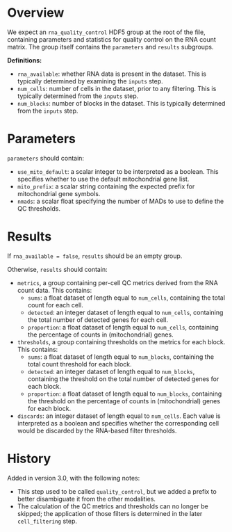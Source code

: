 # Overview

We expect an `rna_quality_control` HDF5 group at the root of the file, containing parameters and statistics for quality control on the RNA count matrix.
The group itself contains the `parameters` and `results` subgroups.

**Definitions:**

- `rna_available`: whether RNA data is present in the dataset.
  This is typically determined by examining the `inputs` step.
- `num_cells`: number of cells in the dataset, prior to any filtering.
  This is typically determined from the `inputs` step.
- `num_blocks`: number of blocks in the dataset.
  This is typically determined from the `inputs` step.

# Parameters

`parameters` should contain:

- `use_mito_default`: a scalar integer to be interpreted as a boolean.
  This specifies whether to use the default mitochondrial gene list.
- `mito_prefix`: a scalar string containing the expected prefix for mitochondrial gene symbols.
- `nmads`: a scalar float specifying the number of MADs to use to define the QC thresholds.

# Results

If `rna_available = false`, `results` should be an empty group.

Otherwise, `results` should contain:

- `metrics`, a group containing per-cell QC metrics derived from the RNA count data.
  This contains:
  - `sums`: a float dataset of length equal to `num_cells`, containing the total count for each cell.
  - `detected`:  an integer dataset of length equal to `num_cells`, containing the total number of detected genes for each cell.
  - `proportion`: a float dataset of length equal to `num_cells`, containing the percentage of counts in (mitochondrial) genes.
- `thresholds`, a group containing thresholds on the metrics for each block.
  This contains:
  - `sums`: a float dataset of length equal to `num_blocks`, containing the total count threshold for each block.
  - `detected`:  an integer dataset of length equal to `num_blocks`, containing the threshold on the total number of detected genes for each block.
  - `proportion`: a float dataset of length equal to `num_blocks`, containing the threshold on the percentage of counts in (mitochondrial) genes for each block.
- `discards`: an integer dataset of length equal to `num_cells`.
  Each value is interpreted as a boolean and specifies whether the corresponding cell would be discarded by the RNA-based filter thresholds.

# History

Added in version 3.0, with the following notes:

- This step used to be called `quality_control`, but we added a prefix to better disambiguate it from the other modalities.
- The calculation of the QC metrics and thresholds can no longer be skipped;
  the application of those filters is determined in the later `cell_filtering` step.
